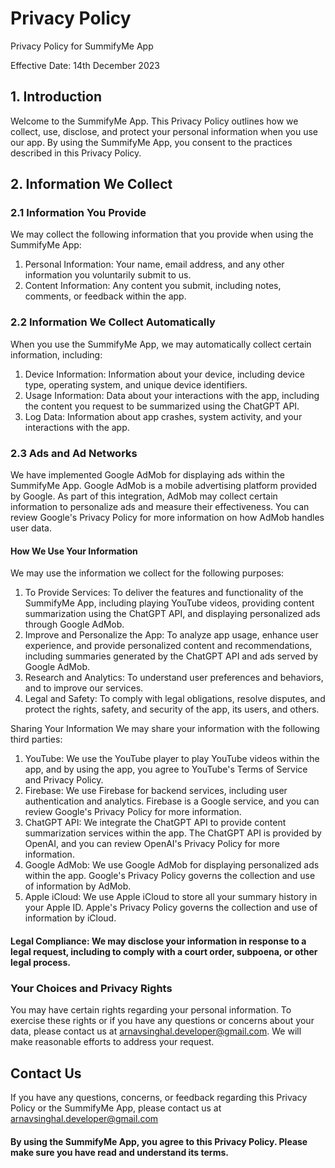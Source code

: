 # Privacy Policy
Privacy Policy for SummifyMe App

Effective Date: 14th December 2023

## 1. Introduction
Welcome to the SummifyMe App. This Privacy Policy outlines how we collect, use, disclose, and protect your personal information when you use our app. By using the SummifyMe App, you consent to the practices described in this Privacy Policy.

## 2. Information We Collect
### 2.1 Information You Provide

We may collect the following information that you provide when using the SummifyMe App:
1. Personal Information: Your name, email address, and any other information you voluntarily submit to us.
2. Content Information: Any content you submit, including notes, comments, or feedback within the app.

### 2.2 Information We Collect Automatically

When you use the SummifyMe App, we may automatically collect certain information, including:
1. Device Information: Information about your device, including device type, operating system, and unique device identifiers.
2. Usage Information: Data about your interactions with the app, including the content you request to be summarized using the ChatGPT API.
3. Log Data: Information about app crashes, system activity, and your interactions with the app.

### 2.3 Ads and Ad Networks

We have implemented Google AdMob for displaying ads within the SummifyMe App. Google AdMob is a mobile advertising platform provided by Google. As part of this integration, AdMob may collect certain information to personalize ads and measure their effectiveness. You can review Google's Privacy Policy for more information on how AdMob handles user data.

#### How We Use Your Information
We may use the information we collect for the following purposes:

1. To Provide Services: To deliver the features and functionality of the SummifyMe App, including playing YouTube videos, providing content summarization using the ChatGPT API, and displaying personalized ads through Google AdMob.
2. Improve and Personalize the App: To analyze app usage, enhance user experience, and provide personalized content and recommendations, including summaries generated by the ChatGPT API and ads served by Google AdMob.
3. Research and Analytics: To understand user preferences and behaviors, and to improve our services.
4. Legal and Safety: To comply with legal obligations, resolve disputes, and protect the rights, safety, and security of the app, its users, and others.

Sharing Your Information
We may share your information with the following third parties:

1. YouTube: We use the YouTube player to play YouTube videos within the app, and by using the app, you agree to YouTube's Terms of Service and Privacy Policy.
2. Firebase: We use Firebase for backend services, including user authentication and analytics. Firebase is a Google service, and you can review Google's Privacy Policy for more information.
3. ChatGPT API: We integrate the ChatGPT API to provide content summarization services within the app. The ChatGPT API is provided by OpenAI, and you can review OpenAI's Privacy Policy for more information.
4. Google AdMob: We use Google AdMob for displaying personalized ads within the app. Google's Privacy Policy governs the collection and use of information by AdMob.
5. Apple iCloud: We use Apple iCloud to store all your summary history in your Apple ID. Apple's Privacy Policy governs the collection and use of information by iCloud.
   
#### Legal Compliance: We may disclose your information in response to a legal request, including to comply with a court order, subpoena, or other legal process.

### Your Choices and Privacy Rights
You may have certain rights regarding your personal information. To exercise these rights or if you have any questions or concerns about your data, please contact us at arnavsinghal.developer@gmail.com. We will make reasonable efforts to address your request.


## Contact Us
If you have any questions, concerns, or feedback regarding this Privacy Policy or the SummifyMe App, please contact us at arnavsinghal.developer@gmail.com

#### By using the SummifyMe App, you agree to this Privacy Policy. Please make sure you have read and understand its terms.
